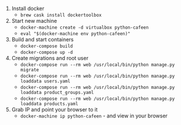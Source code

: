 1. Install docker
	- `brew cask install dockertoolbox`
2. Start new machine
	- `docker-machine create -d virtualbox python-cafeen`
	- `eval "$(docker-machine env python-cafeen)"`
3. Build and start containers
	- `docker-compose build`
	- `docker-compose up -d`
5. Create migrations and root user
	- `docker-compose run --rm web /usr/local/bin/python manage.py migrate`
	- `docker-compose run --rm web /usr/local/bin/python manage.py loaddata users.yaml`
	- `docker-compose run --rm web /usr/local/bin/python manage.py loaddata product_groups.yaml`
	- `docker-compose run --rm web /usr/local/bin/python manage.py loaddata products.yaml`
6. Grab IP and point your browser to it
	- `docker-machine ip python-cafeen` - and view in your browser